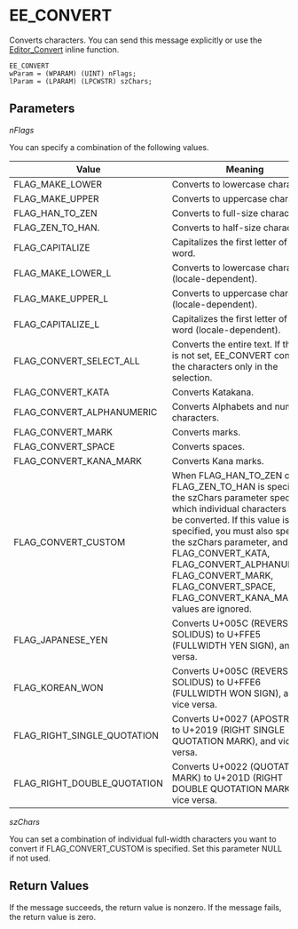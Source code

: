 # EE\_CONVERT

Converts characters. You can send this message explicitly or use the
[Editor\_Convert](../macro/editor_convert) inline function.

```
EE_CONVERT
wParam = (WPARAM) (UINT) nFlags;
lParam = (LPARAM) (LPCWSTR) szChars;
```

## Parameters

_nFlags_

You can specify a combination of the following values.

| Value | Meaning |
| --- | --- |
| FLAG\_MAKE\_LOWER | Converts to lowercase characters. |
| FLAG\_MAKE\_UPPER | Converts to uppercase characters. |
| FLAG\_HAN\_TO\_ZEN | Converts to full-size characters. |
| FLAG\_ZEN\_TO\_HAN. | Converts to half-size characters |
| FLAG\_CAPITALIZE | Capitalizes the first letter of each word. |
| FLAG\_MAKE\_LOWER\_L | Converts to lowercase characters (locale-dependent). |
| FLAG\_MAKE\_UPPER\_L | Converts to uppercase characters (locale-dependent). |
| FLAG\_CAPITALIZE\_L | Capitalizes the first letter of each word (locale-dependent). |
| FLAG\_CONVERT\_SELECT\_ALL | Converts the entire text. If this flag is not set, EE\_CONVERT converts <br> the characters only in the selection. |
| FLAG\_CONVERT\_KATA | Converts Katakana. |
| FLAG\_CONVERT\_ALPHANUMERIC | Converts Alphabets and numeric characters. |
| FLAG\_CONVERT\_MARK | Converts marks. |
| FLAG\_CONVERT\_SPACE | Converts spaces. |
| FLAG\_CONVERT\_KANA\_MARK | Converts Kana marks. |
| FLAG\_CONVERT\_CUSTOM | When FLAG\_HAN\_TO\_ZEN or FLAG\_ZEN\_TO\_HAN is specified, the szChars parameter specifies which individual characters should be converted. If this value is specified, you must also specify the szChars parameter, and FLAG\_CONVERT\_KATA, FLAG\_CONVERT\_ALPHANUMERIC, FLAG\_CONVERT\_MARK, FLAG\_CONVERT\_SPACE, FLAG\_CONVERT\_KANA\_MARK values are ignored. |
| FLAG\_JAPANESE\_YEN | Converts U+005C (REVERSE SOLIDUS) to U+FFE5 (FULLWIDTH YEN SIGN), and vice versa. |
| FLAG\_KOREAN\_WON | Converts U+005C (REVERSE SOLIDUS) to U+FFE6 (FULLWIDTH WON SIGN), and vice versa. |
| FLAG\_RIGHT\_SINGLE\_QUOTATION | Converts U+0027 (APOSTROPHE) to U+2019 (RIGHT SINGLE QUOTATION MARK), and vice versa. |
| FLAG\_RIGHT\_DOUBLE\_QUOTATION | Converts U+0022 (QUOTATION MARK) to U+201D (RIGHT DOUBLE QUOTATION MARK), and vice versa. |

_szChars_

You can set a combination of individual full-width characters you want to convert if FLAG\_CONVERT\_CUSTOM is specified. Set this parameter NULL if not used.

## Return Values

If the message succeeds, the return value is nonzero. If the message fails,
the return value is zero.
